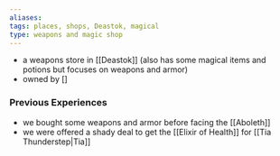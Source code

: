 ```yaml
---
aliases: 
tags: places, shops, Deastok, magical
type: weapons and magic shop
---
```


- a weapons store in [[Deastok]] (also has some magical items and potions but focuses on weapons and armor)
- owned by []

### Previous Experiences
-  we bought some weapons and armor before facing the [[Aboleth]]
-  we were offered a shady deal to get the [[Elixir of Health]] for [[Tia Thunderstep|Tia]]

